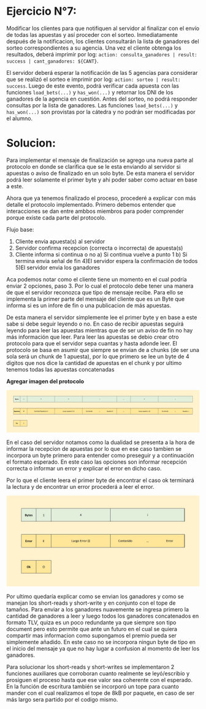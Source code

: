 # Ejercicio N°7:
Modificar los clientes para que notifiquen al servidor al finalizar con el envío de todas las apuestas y así proceder con el sorteo.
Inmediatamente después de la notificacion, los clientes consultarán la lista de ganadores del sorteo correspondientes a su agencia.
Una vez el cliente obtenga los resultados, deberá imprimir por log: `action: consulta_ganadores | result: success | cant_ganadores: ${CANT}`.

El servidor deberá esperar la notificación de las 5 agencias para considerar que se realizó el sorteo e imprimir por log: `action: sorteo | result: success`.
Luego de este evento, podrá verificar cada apuesta con las funciones `load_bets(...)` y `has_won(...)` y retornar los DNI de los ganadores de la agencia en cuestión. Antes del sorteo, no podrá responder consultas por la lista de ganadores.
Las funciones `load_bets(...)` y `has_won(...)` son provistas por la cátedra y no podrán ser modificadas por el alumno.

# Solucion:

Para implementar el mensaje de finalización se agrego una nueva parte al protocolo en donde se clarifica que se le esta enviando al servidor si apuestas o aviso de finalizado en un solo byte. De esta manera el servidor podrá leer solamente el primer byte y ahi poder saber como actuar en base a este.

Ahora que ya tenemos finalizado el proceso, procederé a explicar con más detalle el protocolo implementado. Primero debemos entender que interacciones se dan entre ambbos miembros para poder comprender porque existe cada parte del protocolo.

Flujo base:

1) Cliente envia apuesta(s) al servidor
2) Servidor confirma recepcion (correcta o incorrecta) de apuesta(s)
3) Cliente informa si continua o no
  a) Si continua vuelve a punto 1
  b) Si termina envia señal de fin
4)El servidor espera la confirmación de todos
5)El servidor envia los ganadores

Aca podemos notar como el cliente tiene un momento en el cual podría enviar 2 opciones, paso 3. Por lo cual el protocolo debe tener una manera de que el servidor reconozca que tipo de mensaje recibe. Para ello se implementa la primer parte del mensaje del cliente que es un Byte que informa si es un infore de fin o una publicacion de más apuestas.

De esta manera el servidor simplemente lee el primer byte y en base a este sabe si debe seguir leyendo o no. En caso de recibir apuestas seguirá leyendo para leer las apuestas mientras que de ser un aviso de fin no hay más información que leer. Para leer las apuestas se debio crear otro protocolo para que el servidor sepa cuantas y hasta adonde leer. El protocolo se basa en asumir que siempre se envian de a chunks (de ser una sola será un chunk de 1 apuesta), por lo que primero se lee un byte de 4 digitos que nos dice la cantidad de apuestas en el chunk y por ultimo tenemos todas las apuestas concatenadas

**Agregar imagen del protocolo**

![Protocolo Cliente](https://github.com/niragui/tp0-base/blob/Ej-7/Protocolo%20Cliente.jpg)

En el caso del servidor notamos como la dualidad se presenta a la hora de informar la recepcion de apuestas por lo que en ese caso tambien se incorpora un byte primero para entender como preseguir y a continuación el formato esperado. En este caso las opciones son informar recepción correcta o informar un error y explicar el error en dicho caso.

Por lo que el cliente leera el primer byte de encontrar el caso ok terminará la lectura y de encontrar un error procederá a leer el error.

![Protocolo Servidor](https://github.com/niragui/tp0-base/blob/Ej-7/Protocolo%20Servidor.jpg)

Por ultimo quedaría explicar como se envian los ganadores y como se manejan los short-reads y short-write y en conjunto con el tope de tamaños. Para enviar a los ganadores nuavemente se ingresa primero la cantidad de ganadores a leer y luego todos los ganadores concatenados en formato TLV, quiza es un poco redundante ya que siempre son tipo document pero esto permite que ante un futuro en el cual se quiera compartir mas informacion como supongamos el premio pueda ser simplemente añadido. En este caso no se incorpora ningun byte de tipo en el inicio del mensaje ya que no hay lugar a confusion al momento de leer los ganadores. 

Para solucionar los short-reads y short-writes se implementaron 2 funciones auxiliares que corroboran cuanto realmente se leyó/escribío y prosiguen el proceso hasta que ese valor sea coherente con el esperado. En la función de escritura también se incorporó un tope para cuanto mander con el cual realizamos el tope de 8kB por paquete, en caso de ser más largo sera partido por el codigo mismo.

